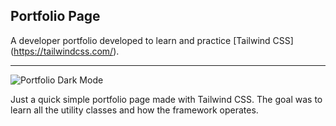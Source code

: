 ## **Portfolio Page**

A developer portfolio developed to learn and practice [Tailwind CSS] (https://tailwindcss.com/).

---

![Portfolio Dark Mode](https://user-images.githubusercontent.com/86915331/195673888-871494c9-bd3b-4307-886e-f0334ec1b84d.png)

Just a quick simple portfolio page made with Tailwind CSS. The goal was to learn all the utility classes and how the framework operates.
